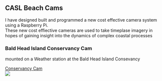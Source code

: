 ## CASL Beach Cams
I have designed built and programmed a new cost effective camera system using a Raspberry Pi.<br> These new cost effiective cameras are used to take timeplase imagery in hopes of gaining insight into the dynamics of complex coastal processes 

### Bald Head Island Conservancy Cam

mounted on a Weather station at the Bald Head Island Consevancy 

<a href="/cam12">Conservancy Cam</a>
<br> <img src='/cam12/cam12_11-01-2017_1230.jpg'>


